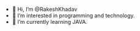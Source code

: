 - 👋 Hi, I’m @RakeshKhadav
- 👀 I’m interested in programming and technology.
- 🌱 I’m currently learning JAVA.

<!---
RakeshKhadav/RakeshKhadav is a ✨ special ✨ repository because its `README.md` (this file) appears on your GitHub profile.
You can click the Preview link to take a look at your changes.
--->

